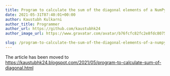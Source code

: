 ```yaml
---
title: Program to calculate the sum of the diagonal elements of a NumPy array
date: 2021-05-31T07:40:01+00:00
author: Kaustubh Kulkarni
author_title: Programmer
author_url: https://github.com/kaustubhk24
author_image_url: https://www.gravatar.com/avatar/b76fcfc82fc2e8fdc8075636f1735f61?s=200

slug: /program-to-calculate-the-sum-of-the-diagonal-elements-of-a-numpy-array/
---
```

The article has been moved to https://kaustubhk24.blogspot.com/2021/05/program-to-calculate-sum-of-diagonal.html